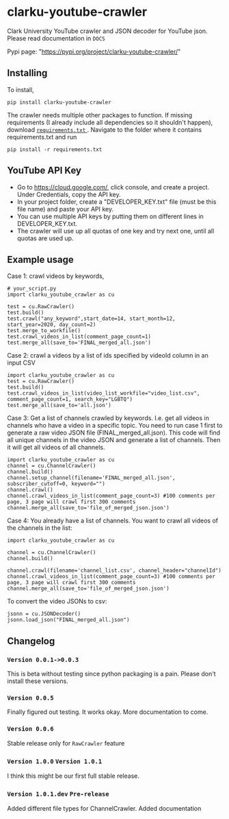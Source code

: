 # clarku-youtube-crawler

Clark University YouTube crawler and JSON decoder for YouTube json. Please read documentation in ``DOCS``

Pypi page: "https://pypi.org/project/clarku-youtube-crawler/"

## Installing
To install,

``pip install clarku-youtube-crawler``

The crawler needs multiple other packages to function. 
If missing requirements (I already include all dependencies so it shouldn't happen), download <a href="https://github.com/ClarkUniversity-NiuLab/clarku-youtube-crawler/blob/master/requirements.txt">``requirements.txt`` </a> .
Navigate to the folder where it contains requirements.txt and run 

``pip install -r requirements.txt``


## YouTube API Key
- Go to https://cloud.google.com/, click console, and create a project. Under Credentials, copy the API key.
- In your project folder, create a "DEVELOPER_KEY.txt" file (must be this file name) and paste your API key. 
- You can use multiple API keys by putting them on different lines in DEVELOPER_KEY.txt. 
- The crawler will use up all quotas of one key and try next one, until all quotas are used up.



## Example usage
Case 1: crawl videos by keywords, 
```
# your_script.py
import clarku_youtube_crawler as cu

test = cu.RawCrawler()
test.build()
test.crawl("any_keyword",start_date=14, start_month=12, start_year=2020, day_count=2)
test.merge_to_workfile()
test.crawl_videos_in_list(comment_page_count=1)
test.merge_all(save_to='FINAL_merged_all.json')
```

Case 2: crawl a videos by a list of ids specified by videoId column in an input CSV
```
import clarku_youtube_crawler as cu
test = cu.RawCrawler()
test.build()
test.crawl_videos_in_list(video_list_workfile="video_list.csv", comment_page_count=1, search_key="LGBTQ")
test.merge_all(save_to='all.json')
```

Case 3: Get a list of channels crawled by keywords. I.e. get all videos in channels who have a video in a specific topic.
You need to run case 1 first to generate a raw video JSON file (FINAL_merged_all.json). 
This code will find all unique channels in the video JSON and generate a list of channels. 
Then it will get all videos of all channels.
```
import clarku_youtube_crawler as cu
channel = cu.ChannelCrawler()
channel.build()
channel.setup_channel(filename='FINAL_merged_all.json', subscriber_cutoff=0, keyword="")
channel.crawl()
channel.crawl_videos_in_list(comment_page_count=3) #100 comments per page, 3 page will crawl first 300 comments
channel.merge_all(save_to='file_of_merged_json.json')

```

Case 4: You already have a list of channels. You want to crawl all videos of the channels in the list:
```
import clarku_youtube_crawler as cu

channel = cu.ChannelCrawler()
channel.build()

channel.crawl(filename='channel_list.csv', channel_header="channelId")
channel.crawl_videos_in_list(comment_page_count=3) #100 comments per page, 3 page will crawl first 300 comments
channel.merge_all(save_to='file_of_merged_json.json')
```

To convert the video JSONs to csv:
```
jsonn = cu.JSONDecoder()
jsonn.load_json("FINAL_merged_all.json")
```

## Changelog
### ``Version 0.0.1->0.0.3 ``

This is beta without testing since python packaging is a pain. Please don't install these versions.

### ``Version 0.0.5``
Finally figured out testing. It works okay. More documentation to come.

### ``Version 0.0.6``
Stable release only for ``RawCrawler`` feature

### ``Version 1.0.0`` ``Version 1.0.1``
I think this might be our first full stable release.

### ``Version 1.0.1.dev`` ``Pre-release``
Added different file types for ChannelCrawler. Added documentation
